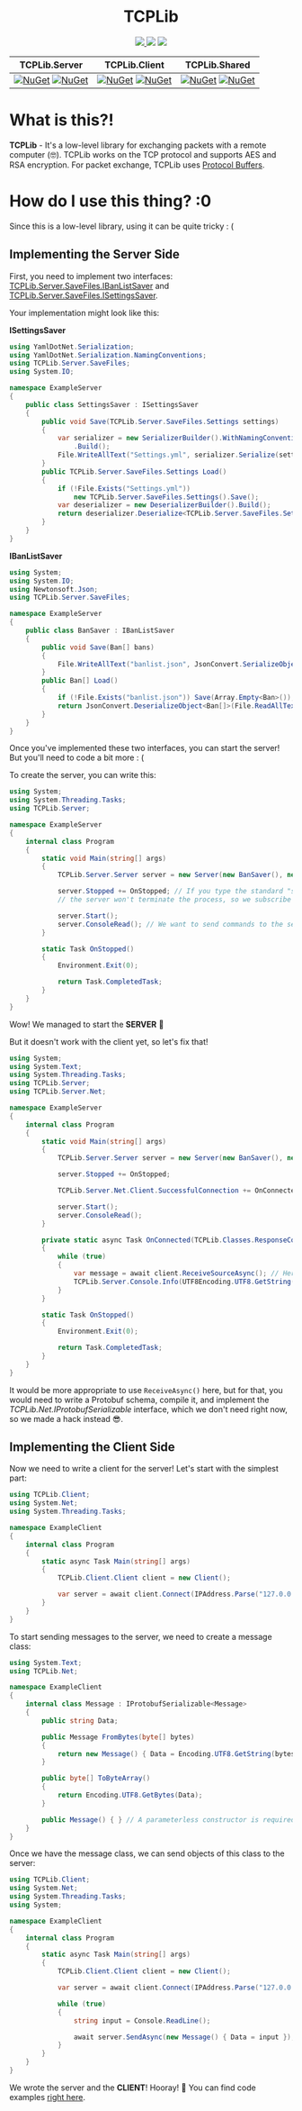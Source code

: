 ﻿<h1 align="center">TCPLib</h1>

<p align="center">
  <a href="https://github.com/Kacianoki/TCPLib/actions/workflows/Tests.yml">
	  <img src="https://github.com/Kacianoki/TCPLib/actions/workflows/Tests.yml/badge.svg?branch=master">
  </a>
  <img src="https://hits.seeyoufarm.com/api/count/incr/badge.svg?url=https%3A%2F%2Fgithub.com%2FKacianoki%2FTCPLib&count_bg=%2379C83D&title_bg=%23555555&icon=&icon_color=%23E7E7E7&title=hits&edge_flat=false"></img>
  <a href="https://github.com/Kacianoki/TCPLib/pulse" alt="Activity">
        <img src="https://img.shields.io/github/commit-activity/m/Kacianoki/TCPLib" />
  </a>
</p>

| TCPLib.Server | TCPLib.Client | TCPLib.Shared |
| ------------- | ------------- | ------------- |
| [![NuGet](https://img.shields.io/nuget/v/TCPLib.Server.svg)](https://www.nuget.org/packages/TCPLib.Server) [![NuGet](https://img.shields.io/nuget/dt/TCPLib.Server.svg?label=nuget%20downloads)](https://www.nuget.org/packages/TCPLib.Server) | [![NuGet](https://img.shields.io/nuget/v/TCPLib.Client.svg)](https://www.nuget.org/packages/TCPLib.Client) [![NuGet](https://img.shields.io/nuget/dt/TCPLib.Client.svg?label=nuget%20downloads)](https://www.nuget.org/packages/TCPLib.Client) |  [![NuGet](https://img.shields.io/nuget/v/TCPLib.Shared.svg)](https://www.nuget.org/packages/TCPLib.Shared) [![NuGet](https://img.shields.io/nuget/dt/TCPLib.Shared.svg?label=nuget%20downloads)](https://www.nuget.org/packages/TCPLib.Shared)

# What is this?!

**TCPLib** - It's a low-level library for exchanging packets with a remote computer (🤓). 
TCPLib works on the TCP protocol and supports AES and RSA encryption.
For packet exchange, TCPLib uses [Protocol Buffers](https://github.com/protocolbuffers/protobuf).

# How do I use this thing? :0

Since this is a low-level library, using it can be quite tricky : (

## Implementing the Server Side

First, you need to implement two interfaces: [TCPLib.Server.SaveFiles.IBanListSaver](https://github.com/Kacianoki/TCPLib/blob/master/Server/TCPLib.Server/SaveClasses/BanList.cs#L42) and [TCPLib.Server.SaveFiles.ISettingsSaver](https://github.com/Kacianoki/TCPLib/blob/master/Server/TCPLib.Server/SaveClasses/Settings.cs#L21).

Your implementation might look like this:

**ISettingsSaver**
```csharp
using YamlDotNet.Serialization;
using YamlDotNet.Serialization.NamingConventions;
using TCPLib.Server.SaveFiles;
using System.IO;

namespace ExampleServer
{
    public class SettingsSaver : ISettingsSaver
    {
        public void Save(TCPLib.Server.SaveFiles.Settings settings)
        {
            var serializer = new SerializerBuilder().WithNamingConvention(CamelCaseNamingConvention.Instance)
                .Build();
            File.WriteAllText("Settings.yml", serializer.Serialize(settings));
        }
        public TCPLib.Server.SaveFiles.Settings Load()
        {
            if (!File.Exists("Settings.yml"))
                new TCPLib.Server.SaveFiles.Settings().Save();
            var deserializer = new DeserializerBuilder().Build();
            return deserializer.Deserialize<TCPLib.Server.SaveFiles.Settings>(File.ReadAllText("Settings.yml"));
        }
    }
}
```
**IBanListSaver**
```csharp
using System;
using System.IO;
using Newtonsoft.Json;
using TCPLib.Server.SaveFiles;

namespace ExampleServer
{
    public class BanSaver : IBanListSaver
    {
        public void Save(Ban[] bans)
        {
            File.WriteAllText("banlist.json", JsonConvert.SerializeObject(bans));
        }
        public Ban[] Load()
        {
            if (!File.Exists("banlist.json")) Save(Array.Empty<Ban>());
            return JsonConvert.DeserializeObject<Ban[]>(File.ReadAllText("banlist.json"));
        }
    }
}
```
Once you've implemented these two interfaces, you can start the server! But you'll need to code a bit more : (

To create the server, you can write this:

```csharp
using System;
using System.Threading.Tasks;
using TCPLib.Server;

namespace ExampleServer
{
    internal class Program
    {
        static void Main(string[] args)
        {
            TCPLib.Server.Server server = new Server(new BanSaver(), new SettingsSaver());

            server.Stopped += OnStopped; // If you type the standard "stop" command in the console,
            // the server won't terminate the process, so we subscribe to this event.

            server.Start();
            server.ConsoleRead(); // We want to send commands to the server :0
        }

        static Task OnStopped()
        {
            Environment.Exit(0);

            return Task.CompletedTask;
        }
    }
}
```
Wow! We managed to start the **SERVER** 🎉

But it doesn't work with the client yet, so let's fix that!

```csharp
using System;
using System.Text;
using System.Threading.Tasks;
using TCPLib.Server;
using TCPLib.Server.Net;

namespace ExampleServer
{
    internal class Program
    {
        static void Main(string[] args)
        {
            TCPLib.Server.Server server = new Server(new BanSaver(), new SettingsSaver());

            server.Stopped += OnStopped;

            TCPLib.Server.Net.Client.SuccessfulConnection += OnConnected;

            server.Start();
            server.ConsoleRead();
        }

        private static async Task OnConnected(TCPLib.Classes.ResponseCode code, Client client)
        {
            while (true)
            {
                var message = await client.ReceiveSourceAsync(); // Here we get the raw byte array of the packet (this is basically a hack)
                TCPLib.Server.Console.Info(UTF8Encoding.UTF8.GetString(message.Data));
            }
        }

        static Task OnStopped()
        {
            Environment.Exit(0);

            return Task.CompletedTask;
        }
    }
}
```
It would be more appropriate to use `ReceiveAsync()` here, but for that, you would need to write a Protobuf schema, compile it, and implement the *TCPLib.Net.IProtobufSerializable* interface, which we don't need right now, so we made a hack instead 😎.

## Implementing the Client Side

Now we need to write a client for the server! Let's start with the simplest part:

```csharp
using TCPLib.Client;
using System.Net;
using System.Threading.Tasks;

namespace ExampleClient
{
    internal class Program
    {
        static async Task Main(string[] args)
        {
            TCPLib.Client.Client client = new Client();

            var server = await client.Connect(IPAddress.Parse("127.0.0.1"), 2024); // 127.0.0.1 - local IP
        }
    }
}
```

To start sending messages to the server, we need to create a message class:

```csharp
using System.Text;
using TCPLib.Net;

namespace ExampleClient 
{
    internal class Message : IProtobufSerializable<Message>
    {
        public string Data;

        public Message FromBytes(byte[] bytes)
        {
            return new Message() { Data = Encoding.UTF8.GetString(bytes) };
        }

        public byte[] ToByteArray()
        {
            return Encoding.UTF8.GetBytes(Data);
        }

        public Message() { } // A parameterless constructor is required
    }
}
```

Once we have the message class, we can send objects of this class to the server:

```csharp
using TCPLib.Client;
using System.Net;
using System.Threading.Tasks;
using System;

namespace ExampleClient
{
    internal class Program
    {
        static async Task Main(string[] args)
        {
            TCPLib.Client.Client client = new Client();

            var server = await client.Connect(IPAddress.Parse("127.0.0.1"), 2024);

            while (true)
            {
                string input = Console.ReadLine();

                await server.SendAsync(new Message() { Data = input });
            }
        }
    }
}
```
We wrote the server and the **CLIENT**! Hooray! 🥳
You can find code examples [right here](https://github.com/Kacianoki/TCPLib/tree/master/Examples).